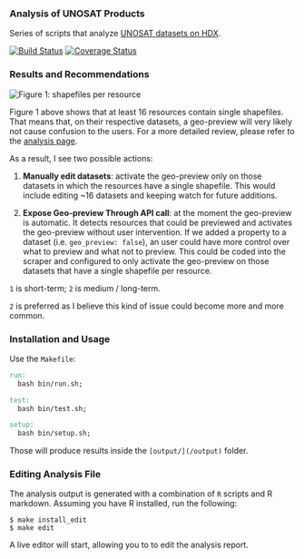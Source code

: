 ### Analysis of UNOSAT Products
Series of scripts that analyze [UNOSAT datasets on HDX](https://data.hdx.rwlabs.org/organization/un-operational-satellite-appplications-programme-unosat?sort=metadata_modified+desc).

[![Build Status](https://travis-ci.org/luiscape/unosat-product-scraper-analysis.svg)](https://travis-ci.org/luiscape/unosat-product-scraper-analysis) [![Coverage Status](https://coveralls.io/repos/luiscape/unosat-product-scraper-analysis/badge.svg?branch=master&service=github)](https://coveralls.io/github/luiscape/unosat-product-scraper-analysis?branch=master)

### Results and Recommendations

![Figure 1: shapefiles per resource](analysis-copy_files/figure-html/unnamed-chunk-2-1.png) 


Figure 1 above shows that at least 16 resources contain single shapefiles. That means that, on their respective datasets, a geo-preview will very likely not cause confusion to the users. For a more detailed review, please refer to the [analysis page](output/analysis.md).

As a result, I see two possible actions:

1. **Manually edit datasets**: activate the geo-preview only on those datasets in which the resources have a single shapefile. This would include editing ~16 datasets and keeping watch for future additions. 

2. **Expose Geo-preview Through API call**: at the moment the geo-preview is automatic. It detects resources that could be previewed and activates the geo-preview without user intervention. If we added a property to a dataset (i.e. `geo_preview: false`), an user could have more control over what to preview and what not to preview. This could be coded into the scraper and configured to only activate the geo-preview on those datasets that have a single shapefile per resource.

`1` is short-term; `2` is medium / long-term. 

`2` is preferred as I believe this kind of issue could become more and more common.


### Installation and Usage
Use the `Makefile`:

```makefile
run:
  bash bin/run.sh;

test:
  bash bin/test.sh;

setup:
  bash bin/setup.sh;
```

Those will produce results inside the `[output/](/output)` folder.


### Editing Analysis File
The analysis output is generated with a combination of `R` scripts and R markdown. Assuming you have R installed, run the following: 

```shell
$ make install_edit
$ make edit
```

A live editor will start, allowing you to to edit the analysis report.